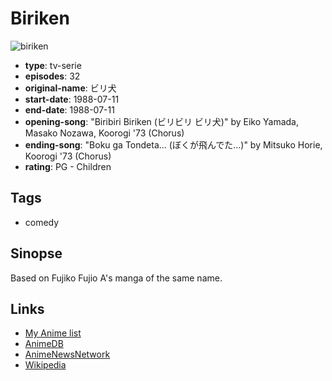 # Biriken

![biriken](https://cdn.myanimelist.net/images/anime/7/23069.jpg)

-   **type**: tv-serie
-   **episodes**: 32
-   **original-name**: ビリ犬
-   **start-date**: 1988-07-11
-   **end-date**: 1988-07-11
-   **opening-song**: "Biribiri Biriken (ビリビリ ビリ犬)" by Eiko Yamada, Masako Nozawa, Koorogi '73 (Chorus)
-   **ending-song**: "Boku ga Tondeta... (ぼくが飛んでた...)" by Mitsuko Horie, Koorogi '73 (Chorus)
-   **rating**: PG - Children

## Tags

-   comedy

## Sinopse

Based on Fujiko Fujio A's manga of the same name.

## Links

-   [My Anime list](https://myanimelist.net/anime/8520/Biriken)
-   [AnimeDB](http://anidb.info/perl-bin/animedb.pl?show=anime&aid=3517)
-   [AnimeNewsNetwork](http://www.animenewsnetwork.com/encyclopedia/anime.php?id=1221)
-   [Wikipedia](http://ja.wikipedia.org/wiki/ビリ犬)
